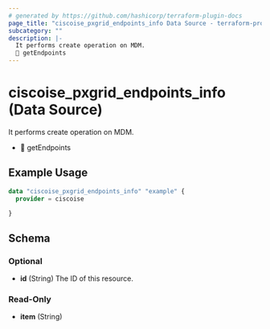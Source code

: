 ```yaml
---
# generated by https://github.com/hashicorp/terraform-plugin-docs
page_title: "ciscoise_pxgrid_endpoints_info Data Source - terraform-provider-ciscoise"
subcategory: ""
description: |-
  It performs create operation on MDM.
  🚧 getEndpoints
---
```


# ciscoise_pxgrid_endpoints_info (Data Source)

It performs create operation on MDM.

- 🚧 getEndpoints

## Example Usage

```terraform
data "ciscoise_pxgrid_endpoints_info" "example" {
  provider = ciscoise

}
```

<!-- schema generated by tfplugindocs -->
## Schema

### Optional

- **id** (String) The ID of this resource.

### Read-Only

- **item** (String)


